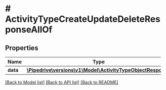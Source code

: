 # # ActivityTypeCreateUpdateDeleteResponseAllOf

## Properties

Name | Type | Description | Notes
------------ | ------------- | ------------- | -------------
**data** | [**\Pipedrive\versions\v1\Model\ActivityTypeObjectResponse**](ActivityTypeObjectResponse.md) |  |

[[Back to Model list]](../../README.md#models) [[Back to API list]](../../README.md#endpoints) [[Back to README]](../../README.md)

